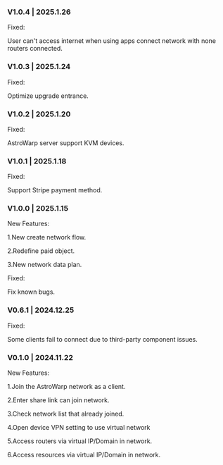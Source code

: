 ### V1.0.4 | 2025.1.26

Fixed:

User can't access internet when using apps connect network with none routers connected.

### V1.0.3 | 2025.1.24

Fixed:

Optimize upgrade entrance.

### V1.0.2 | 2025.1.20

Fixed:

AstroWarp server support KVM devices.

### V1.0.1 | 2025.1.18

Fixed:

Support Stripe payment method.

### V1.0.0 |  2025.1.15

New Features:

1.New create network flow.

2.Redefine paid object.

3.New network data plan.

Fixed:

Fix known bugs.
    
### V0.6.1 | 2024.12.25

Fixed:

Some clients fail to connect due to third-party component issues.
   
### V0.1.0 | 2024.11.22

New Features:

1.Join the AstroWarp network as a client.

2.Enter share link can join network.

3.Check network list that already joined.

4.Open device VPN setting to use virtual network

5.Access routers via virtual IP/Domain in network.

6.Access resources via virtual IP/Domain in network.
